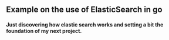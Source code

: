 ## Example on the use of ElasticSearch in go

#### Just discovering how elastic search works and setting a bit the foundation of my next project.
